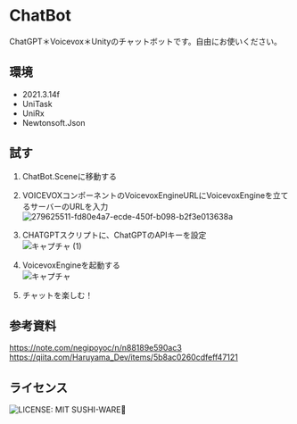 # ChatBot
ChatGPT＊Voicevox＊Unityのチャットボットです。自由にお使いください。 

## 環境  
- 2021.3.14f  
- UniTask
- UniRx
- Newtonsoft.Json

## 試す
1. ChatBot.Sceneに移動する  
 

2. VOICEVOXコンポーネントのVoicevoxEngineURLにVoicevoxEngineを立てるサーバーのURLを入力  
![279625511-fd80e4a7-ecde-450f-b098-b2f3e013638a](https://github.com/saitocastel1900/ChatBot/assets/96648305/09a57a90-6b92-4631-94dd-b4b542c5cbee)  

3. CHATGPTスクリプトに、ChatGPTのAPIキーを設定  
![キャプチャ (1)](https://github.com/saitocastel1900/ChatBot/assets/96648305/c1a8e053-e006-4b5d-803a-5fef7204a388)  

4. VoicevoxEngineを起動する  
![キャプチャ](https://github.com/saitocastel1900/ChatBot/assets/96648305/72a6c794-2f54-4561-86ed-34f51c7ec071)  

5. チャットを楽しむ！  


## 参考資料  
https://note.com/negipoyoc/n/n88189e590ac3  
https://qiita.com/Haruyama_Dev/items/5b8ac0260cdfeff47121  

## ライセンス 
![LICENSE: MIT SUSHI-WARE🍣](https://raw.githubusercontent.com/watasuke102/mit-sushi-ware/master/MIT-SUSHI-WARE.svg)
